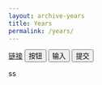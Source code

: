 ```yaml
---
layout: archive-years
title: Years
permalink: /years/
---
```

<html>
<head>
	<meta charset="utf-8"> 
	<title>Bootstrap 实例 - 按钮标签</title>
	<link rel="stylesheet" href="/css/bootstrap.min.css">
    <script src="/js/bootstrap.min.js"></script>
</head>
<body>

<a class="btn btn-default" href="#" role="button">链接</a>
<button class="btn btn-default" type="submit">按钮</button>
<input class="btn btn-default" type="button" value="输入">
<input class="btn btn-default" type="submit" value="提交">

ss


</body>
</html>